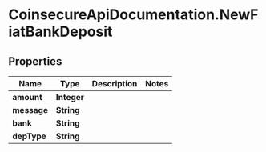 # CoinsecureApiDocumentation.NewFiatBankDeposit

## Properties
Name | Type | Description | Notes
------------ | ------------- | ------------- | -------------
**amount** | **Integer** |  | 
**message** | **String** |  | 
**bank** | **String** |  | 
**depType** | **String** |  | 


